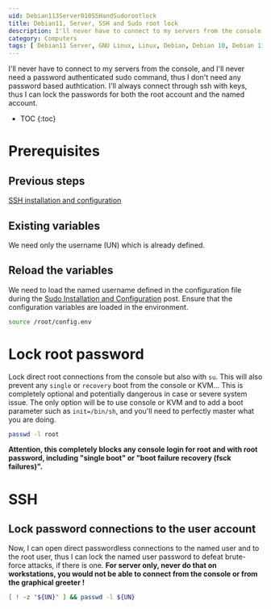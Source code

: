 ```yaml
---
uid: Debian113Server010SSHandSudorootlock
title: Debian11, Server, SSH and Sudo root lock
description: I'll never have to connect to my servers from the console, and I'll never need a password authenticated sudo command, thus I don't need any password based authtication. I'll always connect through ssh with keys, thus I can lock the passwords for both the root account and the named account.
category: Computers
tags: [ Debian11 Server, GNU Linux, Linux, Debian, Debian 10, Debian 11, Buster, Bullseye, Server, Installation ]
---
```


I'll never have to connect to my servers from the console, and I'll never need a password authenticated sudo command, thus I don't need any password based authtication. I'll always connect through ssh with keys, thus I can lock the passwords for both the root account and the named account.

* TOC
{:toc}

# Prerequisites

## Previous steps
[SSH installation and configuration](/Debian112Preparation020SSHinstallationandconfiguration-en/)

## Existing variables
We need only the username (UN) which is already defined.

## Reload the variables
We need to load the named username defined in the configuration file during the [Sudo Installation and Configuration](/Debian112Preparation010Sudoinstallationandconfiguration-en/) post. Ensure that the configuration variables are loaded in the environment.
```bash
source /root/config.env
```

# Lock root password
Lock direct root connections from the console but also with `su`. This will also prevent any `single` or `recovery` boot from the console or KVM... This is completely optional and potentially dangerous in case or severe system issue. The only option will be to use console or KVM and to add a boot parameter such as `init=/bin/sh`, and you'll need to perfectly master what you are doing.
```bash
passwd -l root
```
**Attention, this completely blocks any console login for root and with root password, including "single boot" or "boot failure recovery (fsck failures)".** 

# SSH

## Lock password connections to the user account
Now, I can open direct passwordless connections to the named user and to the root user, thus I can lock the named user password to defeat brute-force attacks, if there is one.
**For server only, never do that on workstations, you would not be able to connect from the console or from the graphical greeter !**
```bash
[ ! -z "${UN}" ] && passwd -l ${UN}
```
